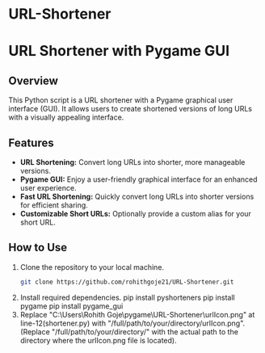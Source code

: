 # URL-Shortener
# URL Shortener with Pygame GUI

## Overview
This Python script is a URL shortener with a Pygame graphical user interface (GUI). It allows users to create shortened versions of long URLs with a visually appealing interface.

## Features
- **URL Shortening:** Convert long URLs into shorter, more manageable versions.
- **Pygame GUI:** Enjoy a user-friendly graphical interface for an enhanced user experience.
- **Fast URL Shortening:** Quickly convert long URLs into shorter versions for efficient sharing.
- **Customizable Short URLs:** Optionally provide a custom alias for your short URL.

## How to Use
1. Clone the repository to your local machine.
   ```bash
   git clone https://github.com/rohithgoje21/URL-Shortener.git
   
2. Install required dependencies.
   pip install pyshorteners
   pip install pygame
   pip install pygame_gui
3. Replace "C:\Users\Rohith Goje\pygame\URL-Shortener\urlIcon.png" at line-12(shortener.py) with "/full/path/to/your/directory/urlIcon.png".
  (Replace "/full/path/to/your/directory/" with the actual path to the directory where the urlIcon.png file is located).
